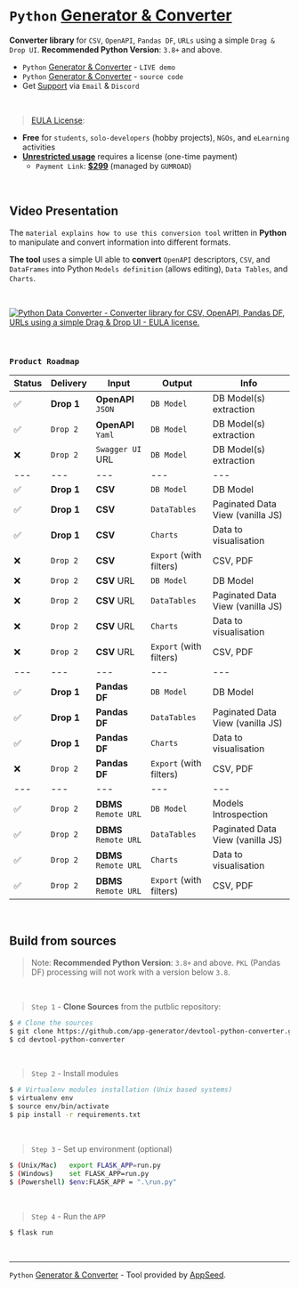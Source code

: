 # `Python` [Generator & Converter](https://app-generator.dev/)

**Converter library** for `CSV`, `OpenAPI`, `Pandas DF`, `URLs` using a simple `Drag & Drop UI`. **Recommended Python Version**: `3.8+` and above.

- `Python` [Generator & Converter](https://app-generator.dev/) - `LIVE demo`
- `Python` [Generator & Converter](https://github.com/app-generator/devtool-python-converter) - `source code`
- Get [Support](https://appseed.us/support/) via `Email` & `Discord`

<br />

> [EULA License](https://github.com/app-generator/devtool-python-converter/blob/master/LICENSE.md): 

- **Free** for `students`, `solo-developers` (hobby projects), `NGOs`, and `eLearning` activities
- **[Unrestricted usage](https://github.com/app-generator/devtool-python-converter/blob/master/LICENSE.md#lifetime-license)** requires a license (one-time payment) 
  - `Payment Link`: **[$299](https://appseed.gumroad.com/l/devtool-python-converter)** (managed by `GUMROAD`) 

<br />

## Video Presentation 

The `material explains how to use this conversion tool` written in **Python** to manipulate and convert information into different formats. 

**The tool** uses a simple UI able to **convert** `OpenAPI` descriptors, `CSV`, and `DataFrames` into Python `Models definition` (allows editing), `Data Tables`, and `Charts`. 

<br />

[![Python Data Converter - Converter library for CSV, OpenAPI, Pandas DF, URLs using a simple Drag & Drop UI - EULA license.](https://user-images.githubusercontent.com/51070104/207289612-000891c6-7c4d-487c-9599-7aac96928f0b.jpg)](https://www.youtube.com/watch?v=87qvYSvjGOk)

<br />

### `Product Roadmap`

| Status | Delivery | Input | Output | Info | 
| --- | --- | --- | --- | --- |
| ✅ | **Drop 1** | **OpenAPI** `JSON` | `DB Model` | DB Model(s) extraction |
| ✅ | `Drop 2` | **OpenAPI** `Yaml` | `DB Model` | DB Model(s) extraction |
| ❌ | `Drop 2` | `Swagger UI` URL | `DB Model` | DB Model(s) extraction |
| --- | --- | --- | --- | --- |
| ✅ | **Drop 1** | **CSV** | `DB Model` | DB Model |
| ✅ | **Drop 1** | **CSV** | `DataTables` | Paginated Data View (vanilla JS) |
| ✅ | **Drop 1** | **CSV** | `Charts` | Data to visualisation  |
| ❌ | `Drop 2` | **CSV** | `Export` (with filters) | CSV, PDF  |
| ❌ | `Drop 2` | **CSV** URL | `DB Model` | DB Model |
| ❌ | `Drop 2` | **CSV** URL | `DataTables` | Paginated Data View (vanilla JS) |
| ❌ | `Drop 2` | **CSV** URL | `Charts` | Data to visualisation  |
| ❌ | `Drop 2` | **CSV** URL | `Export` (with filters) | CSV, PDF  |
| --- | --- | --- | --- | --- |
| ✅ | **Drop 1** | **Pandas DF** | `DB Model` | DB Model |
| ✅ | **Drop 1** | **Pandas DF** | `DataTables` | Paginated Data View (vanilla JS) |
| ✅ | **Drop 1** | **Pandas DF** | `Charts` | Data to visualisation  |
| ❌ | `Drop 2` | **Pandas DF** | `Export` (with filters) | CSV, PDF  |
| --- | --- | --- | --- | --- |
| ✅ | `Drop 2` | **DBMS** `Remote URL` | `DB Model` | Models Introspection |
| ✅ | `Drop 2` | **DBMS** `Remote URL` | `DataTables` | Paginated Data View (vanilla JS) |
| ✅ | `Drop 2` | **DBMS** `Remote URL` | `Charts` | Data to visualisation  |
| ✅ | `Drop 2` | **DBMS** `Remote URL` | `Export` (with filters) | CSV, PDF  |

<br />

## Build from sources

> Note: **Recommended Python Version**: `3.8+` and above. `PKL` (Pandas DF) processing will not work with a version below `3.8`. 

<br />

> `Step 1` - **Clone Sources** from the putblic repository:  

```bash
$ # Clone the sources
$ git clone https://github.com/app-generator/devtool-python-converter.git
$ cd devtool-python-converter
```

<br />

> `Step 2` - Install modules 

```bash
$ # Virtualenv modules installation (Unix based systems)
$ virtualenv env
$ source env/bin/activate
$ pip install -r requirements.txt
```

<br />

> `Step 3` - Set up environment (optional) 

```bash
$ (Unix/Mac)   export FLASK_APP=run.py
$ (Windows)    set FLASK_APP=run.py
$ (Powershell) $env:FLASK_APP = ".\run.py"
```

<br />

> `Step 4` - Run the `APP` 

```bash
$ flask run 
```

<br />

---
`Python` [Generator & Converter](https://app-generator.dev/) - Tool provided by [AppSeed](https://appseed.us).
